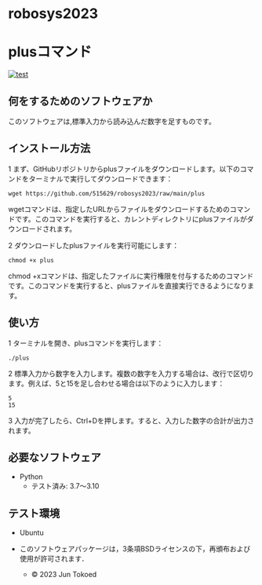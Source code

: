 # robosys2023
# plusコマンド
[![test](https://github.com/515629/robosys2023/actions/workflows/test.yml/badge.svg)](https://github.com/515629/robosys2023/actions/workflows/test.yml)

## 何をするためのソフトウェアか
このソフトウェアは,標準入力から読み込んだ数字を足すものです。

## インストール方法
1 まず、GitHubリポジトリからplusファイルをダウンロードします。以下のコマンドをターミナルで実行してダウンロードできます：
```
wget https://github.com/515629/robosys2023/raw/main/plus
```
wgetコマンドは、指定したURLからファイルをダウンロードするためのコマンドです。このコマンドを実行すると、カレントディレクトリにplusファイルがダウンロードされます。

2 ダウンロードしたplusファイルを実行可能にします：
```
chmod +x plus
```
chmod +xコマンドは、指定したファイルに実行権限を付与するためのコマンドです。このコマンドを実行すると、plusファイルを直接実行できるようになります。
## 使い方
1 ターミナルを開き、plusコマンドを実行します：
```
./plus
```
2 標準入力から数字を入力します。複数の数字を入力する場合は、改行で区切ります。例えば、5と15を足し合わせる場合は以下のように入力します：
```
5
15
```
3 入力が完了したら、Ctrl+Dを押します。すると、入力した数字の合計が出力されます。

## 必要なソフトウェア
* Python
  * テスト済み: 3.7〜3.10

## テスト環境
* Ubuntu

* このソフトウェアパッケージは，3条項BSDライセンスの下，再頒布および使用が許可されます．
  * © 2023 Jun Tokoed
